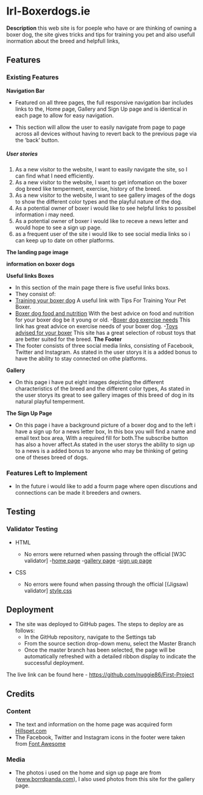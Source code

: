 # Irl-Boxerdogs.ie

__Description__
this web site is for poeple who have or are thinking of owning a boxer dog,
the site gives tricks and tips for training you pet and also usefull inormation about the breed
and helpfull links,

## Features 

### Existing Features

__Navigation Bar__
- Featured on all three pages, the full responsive navigation bar includes links to the, Home page, Gallery and Sign Up page and is identical in each page to allow for easy navigation.

- This section will allow the user to easily navigate from page to page across all devices without having to revert back to the previous page via the ‘back’ button. 

##### User stories
1. As a new visitor to the website, I want to easily navigate the site, so I can find what I need efficiently.
2. As a new visitor to the website, I want to get infomation on the boxer dog breed like temperment, exercise, history of the breed.
3. As a new visitor to the website, I want to see gallery images of the dogs to show the different color types and the playful nature of the dog. 
4. As a potential owner of boxer i would like to see helpful links to possibel information i may need.
5. As a potential owner of boxer i would like to receve a news letter and would hope to see a sign up page.
6. as a frequent user of the site i would like to see social media links so i can keep up to date on other platforms.
 

__The landing page image__


__information on boxer dogs__


__Useful links Boxes__
- In this section of the main page there is five useful links boxs.
 - They consist of:
  - [Training your boxer dog](https://www.petassure.com/new-newsletters/tips-for-training-your-pet-boxer/) A useful link with Tips For Training Your Pet Boxer.
  - [Boxer dog food and nutrition](https://www.dogfoodadvisor.com/best-dog-foods/boxers/) With the best advice on food and nutrition for your boxer dog be it young or old.
  -[Boxer dog exercise needs](https://barkercise.com/boxer-dog-exercise-guide/) This link has great advice on exercise needs of your boxer dog.
  -[Toys advised for your boxer](https://boxerdogdiaries.com/best-toys-for-boxer-dogs/) This site has a great selection of robust toys that are better suited for the breed.
__The Footer__ 
- The footer consists of three social media links, consisting of Facebook, Twitter and Instagram.
As stated in the user storys it is a added bonus to have the ability to stay connected on othe platforms.
 
__Gallery__
- On this page i have put eight images depicting the different characteristics of the breed and the different color types, As stated in the user storys its great to see gallery images of this breed of dog in its natural playful temperment. 

__The Sign Up Page__
- On this page i have a background picture of a boxer dog and to the left i have a sign up for a news letter box, In this box you will find a name and email text box area, With a required fill for both.The subscribe button has also a hover affect.As stated in the user storys the ability to sign up to a news is a added bonus to anyone who may be thinking of geting one of theses breed of dogs.

### Features Left to Implement
- In the future i would like to add a fourm page where open discutions and connections can be made it breeders and owners.

## Testing

### Validator Testing 
- HTML
  - No errors were returned when passing through the official [W3C validator]
  -[home page]()
  -[gallery page]()
  -[sign up page]()

- CSS
  - No errors were found when passing through the official [(Jigsaw) validator]
  [style.css](http://jigsaw.w3.org/css-validator/validator$link)


## Deployment
- The site was deployed to GitHub pages. The steps to deploy are as follows: 
  - In the GitHub repository, navigate to the Settings tab 
  - From the source section drop-down menu, select the Master Branch
  - Once the master branch has been selected, the page will be automatically refreshed with a detailed ribbon display to indicate the successful deployment.   

The live link can be found here - https://github.com/nuggie86/First-Project

## Credits 

### Content
- The text and information on the home page was acquired form [Hillspet.com](https://www.hillspet.com/dog-care/dog-breeds/boxer)
- The Facebook, Twitter and Instagram icons in the footer were taken from [Font Awesome](https://fontawesome.com/)


### Media
- The photos i used on the home and sign up page are from (www.borrdpanda.com), I also used photos from this site for the gallery page.


